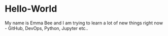 # Hello-World

My name is Emma Bee and I am trying to learn a lot of new things right now - GitHub, DevOps, Python, Jupyter etc.. 
